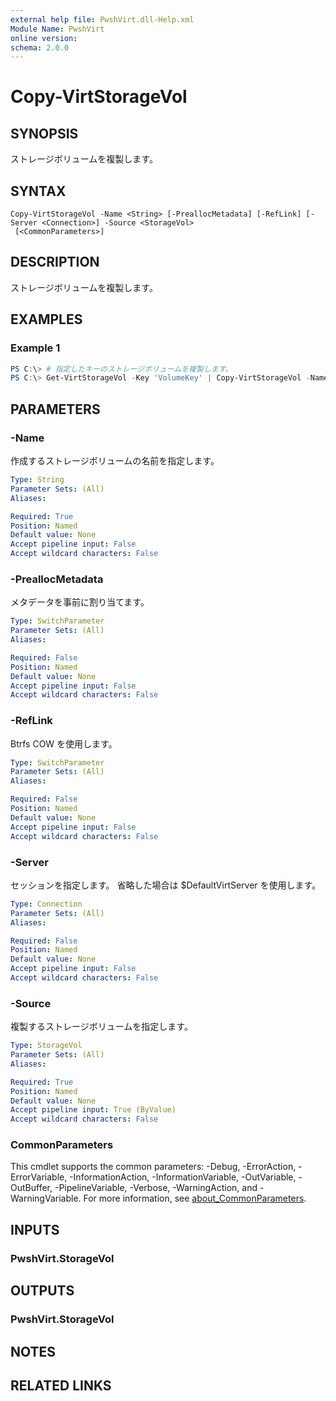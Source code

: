 ```yaml
---
external help file: PwshVirt.dll-Help.xml
Module Name: PwshVirt
online version:
schema: 2.0.0
---
```


# Copy-VirtStorageVol

## SYNOPSIS
ストレージボリュームを複製します。

## SYNTAX

```
Copy-VirtStorageVol -Name <String> [-PreallocMetadata] [-RefLink] [-Server <Connection>] -Source <StorageVol>
 [<CommonParameters>]
```

## DESCRIPTION
ストレージボリュームを複製します。

## EXAMPLES

### Example 1
```powershell
PS C:\> # 指定したキーのストレージボリュームを複製します。
PS C:\> Get-VirtStorageVol -Key 'VolumeKey' | Copy-VirtStorageVol -Name 'VolumeName'
```

## PARAMETERS

### -Name
作成するストレージボリュームの名前を指定します。

```yaml
Type: String
Parameter Sets: (All)
Aliases:

Required: True
Position: Named
Default value: None
Accept pipeline input: False
Accept wildcard characters: False
```

### -PreallocMetadata
メタデータを事前に割り当てます。

```yaml
Type: SwitchParameter
Parameter Sets: (All)
Aliases:

Required: False
Position: Named
Default value: None
Accept pipeline input: False
Accept wildcard characters: False
```

### -RefLink
Btrfs COW を使用します。

```yaml
Type: SwitchParameter
Parameter Sets: (All)
Aliases:

Required: False
Position: Named
Default value: None
Accept pipeline input: False
Accept wildcard characters: False
```

### -Server
セッションを指定します。
省略した場合は $DefaultVirtServer を使用します。

```yaml
Type: Connection
Parameter Sets: (All)
Aliases:

Required: False
Position: Named
Default value: None
Accept pipeline input: False
Accept wildcard characters: False
```

### -Source
複製するストレージボリュームを指定します。

```yaml
Type: StorageVol
Parameter Sets: (All)
Aliases:

Required: True
Position: Named
Default value: None
Accept pipeline input: True (ByValue)
Accept wildcard characters: False
```

### CommonParameters
This cmdlet supports the common parameters: -Debug, -ErrorAction, -ErrorVariable, -InformationAction, -InformationVariable, -OutVariable, -OutBuffer, -PipelineVariable, -Verbose, -WarningAction, and -WarningVariable. For more information, see [about_CommonParameters](http://go.microsoft.com/fwlink/?LinkID=113216).

## INPUTS

### PwshVirt.StorageVol

## OUTPUTS

### PwshVirt.StorageVol

## NOTES

## RELATED LINKS
